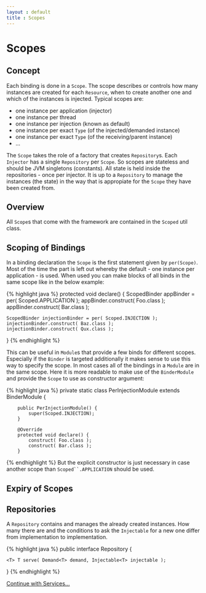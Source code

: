```yaml
---
layout : default
title : Scopes
---
```

# Scopes

## Concept 
Each binding is done in a `Scope`. The scope describes or controls how many instances are created for each `Resource`, when to create another one and which of the instances is injected.
Typical scopes are:

* one instance per application (injector)
* one instance per thread
* one instance per injection (known as default)
* one instance per exact `Type` (of the injected/demanded instance)
* one instance per exact `Type` (of the receiving/parent instance)
* ...

The `Scope` takes the role of a factory that creates `Repository`s. Each `Injector` has a single `Repository` per `Scope`. 
So scopes are stateless and should be JVM singletons (constants). All state is held inside the repositories - once per injector. 
It is up to a `Repository` to manage the instances (the state) in the way that is appropiate for the `Scope` they have been created from.

## Overview
All `Scope`s that come with the framework are contained in the `Scoped` util class. 

## Scoping of Bindings
In a binding declaration the `Scope` is the first statement given by `per(Scope)`. Most of the time the part is left out whereby the default - one instance per application - is used.
When used you can make blocks of all binds in the same scope like in the below example:

{% highlight java %}
protected void declare() {
	ScopedBinder appBinder = per( Scoped.APPLICATION );
	appBinder.construct( Foo.class );
	appBinder.construct( Bar.class );
	
	ScopedBinder injectionBinder = per( Scoped.INJECTION );
	injectionBinder.construct( Baz.class );
	injectionBinder.construct( Qux.class );
}
{% endhighlight %}

This can be useful in `Module`s that provide a few binds for different scopes. Especially if the `Binder` is targeted additionally it makes sense to use this way to specify the scope.
In most cases all of the bindings in a `Module` are in the same scope. Here it is more readable to make use of the `BinderModule` and provide the `Scope` to use as constructor argument:

{% highlight java %}
	private static class PerInjectionModule
			extends BinderModule {

		public PerInjectionModule() {
			super(Scoped.INJECTION);
		}

		@Override
		protected void declare() {
			construct( Foo.class );
			construct( Bar.class );
		} 
{% endhighlight %}
But the explicit constructor is just necessary in case another scope than `Scoped``.APPLICATION` should be used.

## Expiry of Scopes

## Repositories
A `Repository` contains and manages the already created instances. 
How many there are and the conditions to ask the `Injectable` for a new one differ from implementation to implementation.


{% highlight java %}
public interface Repository {

	<T> T serve( Demand<T> demand, Injectable<T> injectable );
}
{% endhighlight %}


 <a class='next' href="services.html">Continue with Services...</a>
 

